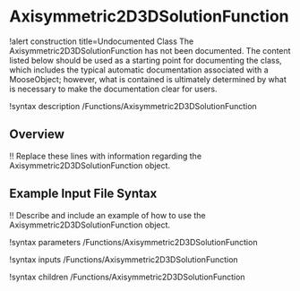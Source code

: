 # Axisymmetric2D3DSolutionFunction

!alert construction title=Undocumented Class
The Axisymmetric2D3DSolutionFunction has not been documented. The content listed below should be used as a starting point for
documenting the class, which includes the typical automatic documentation associated with a
MooseObject; however, what is contained is ultimately determined by what is necessary to make the
documentation clear for users.

!syntax description /Functions/Axisymmetric2D3DSolutionFunction

## Overview

!! Replace these lines with information regarding the Axisymmetric2D3DSolutionFunction object.

## Example Input File Syntax

!! Describe and include an example of how to use the Axisymmetric2D3DSolutionFunction object.

!syntax parameters /Functions/Axisymmetric2D3DSolutionFunction

!syntax inputs /Functions/Axisymmetric2D3DSolutionFunction

!syntax children /Functions/Axisymmetric2D3DSolutionFunction
